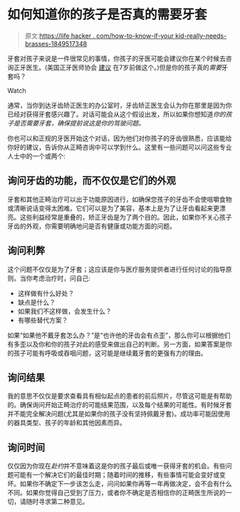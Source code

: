# 如何知道你的孩子是否真的需要牙套

> 原文:[https://life hacker . com/how-to-know-if-your kid-really-needs-brasses-1849517348](https://lifehacker.com/how-to-know-if-your-kid-really-needs-braces-1849517348)

牙套对孩子来说是一件很常见的事情，你孩子的牙医可能会建议你在某个时候去咨询正牙医生。(美国正牙医师协会 [建议](https://lifehacker.com/before-your-kid-gets-braces-consider-these-five-factor-1830828291) 在7岁前做这个。)但是你的孩子真的*需要*牙套吗？

Watch

通常，当你到达牙齿矫正医生的办公室时，牙齿矫正医生会认为你在那里是因为你已经对获得牙套感兴趣了。对话可能会从这个假设出发，所以如果你想知道*你的孩子是否需要牙套，确保提前说这是你的驾驶问题。*

你也可以和正规的牙医开始这个对话，因为他们对你孩子的牙齿很熟悉，应该能给你好的建议，告诉你从正畸咨询中可以学到什么。这里有一些问题可以问这些专业人士中的一个或两个:

## 询问牙齿的功能，而不仅仅是它们的外观

牙套和其他正畸治疗可以出于功能原因进行，如确保您孩子的牙齿不会使咀嚼食物或清晰说话变得太困难。它们可以是为了美容，基本上是为了让牙齿看起来更漂亮。这些利益经常是重叠的，矫正牙齿是为了两个目的。因此，如果你不关心孩子牙齿的外观，你需要明确地问是否有健康或功能方面的问题。

## 询问利弊

这个问题不仅仅是为了牙套；这应该是你与医疗服务提供者进行任何讨论的指导原则。当你考虑治疗时，问自己:

*   这样做有什么好处？
*   缺点是什么？
*   如果我们不这样做，会发生什么？
*   有哪些替代方案？

如果“如果他不戴牙套怎么办？”是“也许他的牙齿会有点歪”，那么你可以根据他们有多歪以及你和你的孩子对此的感受来做出自己的判断。另一方面，如果答案是你的孩子可能有呼吸或吞咽问题，这可能是继续戴牙套的更强有力的理由。

## **询问结果**

我的意思不仅仅是要求查看具有相似起点的患者的前后照片，尽管这可能是有帮助的。确保询问开始正畸治疗的可能结果范围，以及每个结果的可能性。有时候牙套并不能完全解决问题(尤其是如果你的孩子没有坚持佩戴牙套)。成功率可能因使用的器具类型、孩子的年龄和其他因素而异。

## 询问时间

仅仅因为你现在*赴约*并不意味着这是你的孩子最后或唯一获得牙套的机会。有些问题可能有一个解决它们的最佳时期；随着时间的推移，有些事情可能会变好或变坏。如果你不确定下一步该怎么走，问问如果你再等一年再做决定，会不会有什么不同。如果你觉得自己受到了压力，或者你不确定是否相信你的正畸医生所说的一切，请随时寻求第二种意见。